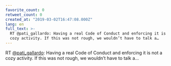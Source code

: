 ```yaml
---
favorite_count: 0
retweet_count: 0
created_at: "2019-03-02T16:47:08.000Z"
lang: en
full_text: >-
  RT @pati_gallardo: Having a real Code of Conduct and enforcing it is not a
  cozy activity. If this was not rough, we wouldn’t have to talk a…
---
```


RT [@pati_gallardo](https://twitter.com/pati_gallardo): Having a real Code of
Conduct and enforcing it is not a cozy activity. If this was not rough, we
wouldn’t have to talk a…
